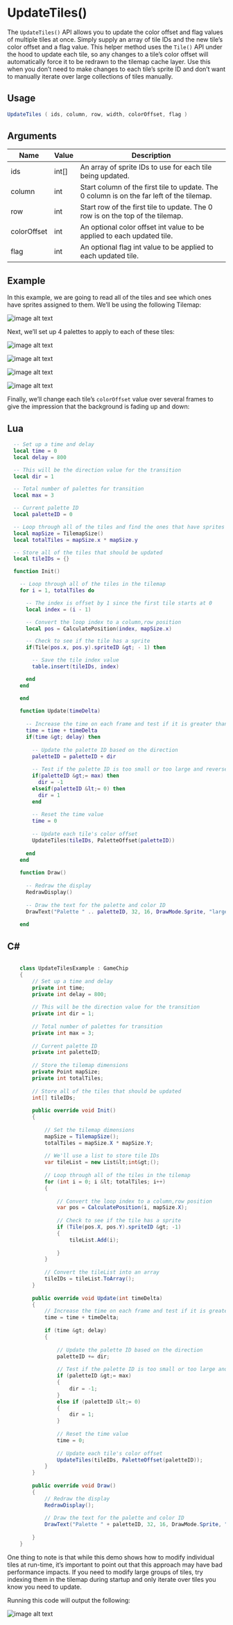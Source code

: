 # UpdateTiles()

The `UpdateTiles()` API allows you to update the color offset and flag values of multiple tiles at once. Simply supply an array of tile IDs and the new tile’s color offset and a flag value. This helper method uses the `Tile()` API under the hood to update each tile, so any changes to a tile’s color offset will automatically force it to be redrawn to the tilemap cache layer. Use this when you don’t need to make changes to each tile’s sprite ID and don’t want to manually iterate over large collections of tiles manually.

## Usage

```csharp
UpdateTiles ( ids, column, row, width, colorOffset, flag )
```

## Arguments

| Name        | Value   | Description                                                                                 |
|-------------|---------|---------------------------------------------------------------------------------------------|
| ids         | int\[\] | An array of sprite IDs to use for each tile being updated\.                                 |
| column      | int     | Start column of the first tile to update\. The 0 column is on the far left of the tilemap\. |
| row         | int     | Start row of the first tile to update\. The 0 row is on the top of the tilemap\.            |
| colorOffset | int     | An optional color offset int value to be applied to each updated tile\.                     |
| flag        | int     | An optional flag int value to be applied to each updated tile\.                             |

## Example

In this example, we are going to read all of the tiles and see which ones have sprites assigned to them. We’ll be using the following Tilemap:

![image alt text](images/UpdateTiles_image_0.png)

Next, we’ll set up 4 palettes to apply to each of these tiles:

![image alt text](images/UpdateTiles_image_1.png)

![image alt text](images/UpdateTiles_image_2.png)

![image alt text](images/UpdateTiles_image_3.png)

![image alt text](images/UpdateTiles_image_4.png)

Finally, we’ll change each tile’s `colorOffset` value over several frames to give the impression that the background is fading up and down:



## Lua

```lua
  -- Set up a time and delay
  local time = 0
  local delay = 800

  -- This will be the direction value for the transition
  local dir = 1

  -- Total number of palettes for transition
  local max = 3

  -- Current palette ID
  local paletteID = 0

  -- Loop through all of the tiles and find the ones that have sprites
  local mapSize = TilemapSize()
  local totalTiles = mapSize.x * mapSize.y

  -- Store all of the tiles that should be updated
  local tileIDs = {}

  function Init()

    -- Loop through all of the tiles in the tilemap
    for i = 1, totalTiles do

      -- The index is offset by 1 since the first tile starts at 0
      local index = (i - 1)

      -- Convert the loop index to a column,row position
      local pos = CalculatePosition(index, mapSize.x)

      -- Check to see if the tile has a sprite
      if(Tile(pos.x, pos.y).spriteID &gt; - 1) then

        -- Save the tile index value
        table.insert(tileIDs, index)

      end
    end

	end
    
    function Update(timeDelta)
    
      -- Increase the time on each frame and test if it is greater than the delay
      time = time + timeDelta
      if(time &gt; delay) then
    
        -- Update the palette ID based on the direction
        paletteID = paletteID + dir
    
        -- Test if the palette ID is too small or too large and reverse the direction
        if(paletteID &gt;= max) then
          dir = -1
        elseif(paletteID &lt;= 0) then
          dir = 1
        end
    
        -- Reset the time value
        time = 0
    
        -- Update each tile's color offset
        UpdateTiles(tileIDs, PaletteOffset(paletteID))
    
      end
    end
    
    function Draw()
    
      -- Redraw the display
      RedrawDisplay()
    
      -- Draw the text for the palette and color ID
      DrawText("Palette " .. paletteID, 32, 16, DrawMode.Sprite, "large", 15)
    
    end
```



## C#

```csharp

    class UpdateTilesExample : GameChip
    {
        // Set up a time and delay
        private int time;
        private int delay = 800;
    
        // This will be the direction value for the transition
        private int dir = 1;
    
        // Total number of palettes for transition
        private int max = 3;
    
        // Current palette ID
        private int paletteID;
    
        // Store the tilemap dimensions
        private Point mapSize;
        private int totalTiles;
    
        // Store all of the tiles that should be updated
        int[] tileIDs;
    
        public override void Init()
        {
    
            // Set the tilemap dimensions
            mapSize = TilemapSize();
            totalTiles = mapSize.X * mapSize.Y;
    
            // We'll use a list to store tile IDs
            var tileList = new List&lt;int&gt;();
    
            // Loop through all of the tiles in the tilemap
            for (int i = 0; i &lt; totalTiles; i++)
            {
           
                // Convert the loop index to a column,row position
                var pos = CalculatePosition(i, mapSize.X);
    
                // Check to see if the tile has a sprite
                if (Tile(pos.X, pos.Y).spriteID &gt; -1)
                {
                    tileList.Add(i);
    
                }
            }
    
            // Convert the tileList into an array
            tileIDs = tileList.ToArray();
        }
    
        public override void Update(int timeDelta)
        {
            // Increase the time on each frame and test if it is greater than the delay
            time = time + timeDelta;
    
            if (time &gt; delay)
            {
    
                // Update the palette ID based on the direction
                paletteID += dir;
    
                // Test if the palette ID is too small or too large and reverse the direction
                if (paletteID &gt;= max)
                {
                    dir = -1;
                }
                else if (paletteID &lt;= 0)
                {
                    dir = 1;
                }
    
                // Reset the time value
                time = 0;
    
                // Update each tile's color offset
                UpdateTiles(tileIDs, PaletteOffset(paletteID));
            }
        }
    
        public override void Draw()
        {
            // Redraw the display
            RedrawDisplay();
    
            // Draw the text for the palette and color ID
            DrawText("Palette " + paletteID, 32, 16, DrawMode.Sprite, "large", 15);
    
        }
    }
```




One thing to note is that while this demo shows how to modify individual tiles at run-time, it’s important to point out that this approach may have bad performance impacts. If you need to modify large groups of tiles, try indexing them in the tilemap during startup and only iterate over tiles you know you need to update.

Running this code will output the following:

![image alt text](images/UpdateTilesOutput_image_0.png)


